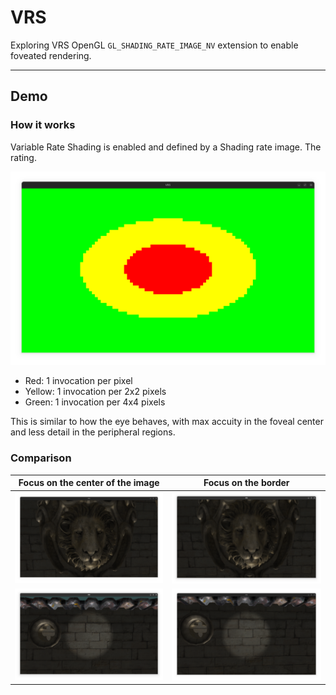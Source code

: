 # VRS
Exploring VRS OpenGL `GL_SHADING_RATE_IMAGE_NV` extension to enable foveated rendering.

---

## Demo

### How it works

Variable Rate Shading is enabled and defined by a Shading rate image. The rating.

![a](resources/media/view_shading.png)

- Red: 1 invocation per pixel
- Yellow: 1 invocation per 2x2 pixels
- Green: 1 invocation per 4x4 pixels

This is similar to how the eye behaves, with max accuity in the foveal center and less detail in the peripheral regions.

### Comparison


Focus on the center of the image             |  Focus on the border
:-------------------------:|:-------------------------:
![](resources/media/lion_focus.png)  |  ![](resources/media/lion_not_focus.png)
![](resources/media/wall_focus.png)  |  ![](resources/media/wall_not_focus.png)